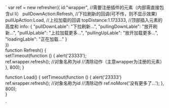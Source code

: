 `
var ref = new refresher({
	id:"wrapper",               //需要注册插件的元素（内部需直接包含ul li）
	pullDownAction:Refresh,     //下拉刷新的回调(可不传，则不显示效果)                                                       
	pullUpAction:Load,          //上拉加载的回调
	topDistance:1.173333,       //顶部插入元素的高度和
	info: {
		"pullDownLable": "下拉刷新...", 
		"pullingDownLable": "放开刷新...",
		"pullUpLable": "上拉加载更多...",
		"pullingUpLable": "放开加载更多...",
		"loadingLable": "正在加载..."
	} 																			
})																																					
function Refresh() {																
	setTimeout(function () {
		alert('23333');																					 
		ref.wrapper.refresh(); //对象名称为id   //清除动作（主意wrapper为注册的元素）
	}, 800);
}

function Load() {
	setTimeout(function () {
		alert('23333')
		ref.wrapper.refresh(); //对象名称为id   //清除动作
		ref.noMore('没有更多了...');
	}, 800);	
}

`